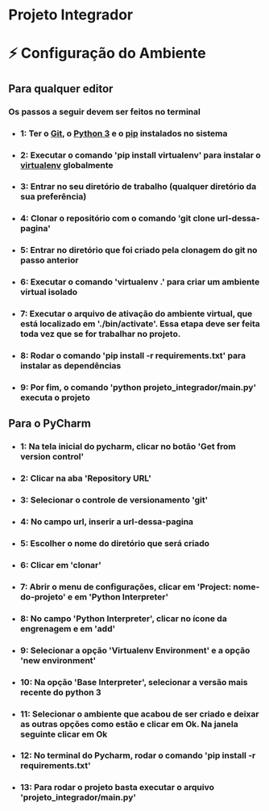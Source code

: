 # Projeto Integrador

# ⚡️ Configuração do Ambiente

## Para qualquer editor

### Os passos a seguir devem ser feitos no terminal

  - ### 1: Ter o [Git](https://git-scm.com/downloads), o [Python 3](https://www.python.org/downloads/) e o [pip](https://pip.pypa.io/en/stable/installing/) instalados no sistema
  - ### 2: Executar o comando 'pip install virtualenv' para instalar o [virtualenv](https://pypi.org/project/virtualenv/) globalmente
  - ### 3: Entrar no seu diretório de trabalho (qualquer diretório da sua preferência)
  - ### 4: Clonar o repositório com o comando 'git clone url-dessa-pagina'
  - ### 5: Entrar no diretório que foi criado pela clonagem do git no passo anterior
  - ### 6: Executar o comando 'virtualenv .' para criar um ambiente virtual isolado
  - ### 7: Executar o arquivo de ativação do ambiente virtual, que está localizado em './bin/activate'. Essa etapa deve ser feita toda vez que se for trabalhar no projeto.
  - ### 8: Rodar o comando 'pip install -r requirements.txt' para instalar as dependências
  - ### 9: Por fim, o comando 'python projeto_integrador/main.py' executa o projeto

## Para o PyCharm

  - ### 1: Na tela inicial do pycharm, clicar no botão 'Get from version control'
  - ### 2: Clicar na aba 'Repository URL'
  - ### 3: Selecionar o controle de versionamento 'git'
  - ### 4: No campo url, inserir a url-dessa-pagina
  - ### 5: Escolher o nome do diretório que será criado
  - ### 6: Clicar em 'clonar'
  - ### 7: Abrir o menu de configurações, clicar em 'Project: nome-do-projeto' e em 'Python Interpreter'
  - ### 8: No campo 'Python Interpreter', clicar no ícone da engrenagem e em 'add'
  - ### 9: Selecionar a opção 'Virtualenv Environment' e a opção 'new environment'
  - ### 10: Na opção 'Base Interpreter', selecionar a versão mais recente do python 3
  - ### 11: Selecionar o ambiente que acabou de ser criado e deixar as outras opções como estão e clicar em Ok. Na janela seguinte clicar em Ok
  - ### 12: No terminal do Pycharm, rodar o comando 'pip install -r requirements.txt'
  - ### 13: Para rodar o projeto basta executar o arquivo 'projeto_integrador/main.py'
